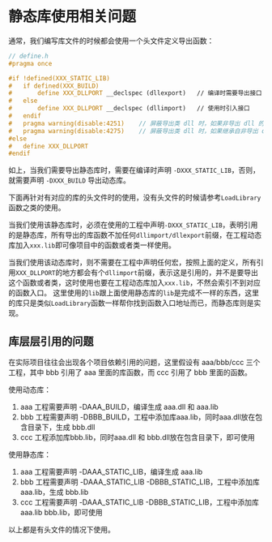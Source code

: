 # 静态库使用相关问题

通常，我们编写库文件的时候都会使用一个头文件定义导出函数：

```c++
// define.h
#pragma once

#if !defined(XXX_STATIC_LIB)
#   if defined(XXX_BUILD)
#       define XXX_DLLPORT __declspec (dllexport)   // 编译时需要导出接口
#   else
#       define XXX_DLLPORT __declspec (dllimport)   // 使用时引入接口
#   endif
#   pragma warning(disable:4251)    // 屏蔽导出类 dll 时，如果非导出 dll 的类类型成员变量导致的警告
#   pragma warning(disable:4275)    // 屏蔽导出类 dll 时，如果继承自非导出 dll 的父类类型时导致的警告
#else
#   define XXX_DLLPORT
#endif
```

如上，当我们需要导出静态库时，需要在编译时声明 `-DXXX_STATIC_LIB`，否则，就需要声明 `-DXXX_BUILD` 导出动态库。

下面再针对有对应的库的头文件时的使用，没有头文件的时候请参考`LoadLibrary`函数之类的使用。

当我们使用该静态库时，必须在使用的工程中声明`-DXXX_STATIC_LIB`，表明引用的是静态库，所有导出的库函数不加任何`dllimport/dllexport`前缀，在工程动态库加入`xxx.lib`即可像项目中的函数或者类一样使用。

当我们使用该动态库时，则不需要在工程中声明任何宏，按照上面的定义，所有引用`XXX_DLLPORT`的地方都会有个`dllimport`前缀，表示这是引用的，并不是要导出这个函数或者类，这时使用也要在工程动态库加入`xxx.lib`，不然会索引不到对应的函数入口。 这里使用的`lib`跟上面使用静态库的`lib`是完成不一样的东西，这里的库只是类似`LoadLibrary`函数一样帮你找到函数入口地址而已，而静态库则是实现。

## 库层层引用的问题

在实际项目往往会出现各个项目依赖引用的问题，这里假设有 aaa/bbb/ccc 三个工程，其中 bbb 引用了 aaa 里面的库函数，而 ccc 引用了 bbb 里面的函数。

使用动态库：

1. aaa 工程需要声明 -DAAA_BUILD，编译生成 aaa.dll 和 aaa.lib
2. bbb 工程需要声明 -DBBB_BUILD，工程中添加库aaa.lib，同时aaa.dll放在包含目录下，生成 bbb.dll
3. ccc 工程添加库bbb.lib，同时aaa.dll 和 bbb.dll放在包含目录下，即可使用

使用静态库：

1. aaa 工程需要声明 -DAAA_STATIC_LIB，编译生成 aaa.lib
2. bbb 工程需要声明 -DAAA_STATIC_LIB -DBBB_STATIC_LIB，工程中添加库aaa.lib，生成 bbb.lib
3. ccc 工程需要声明 -DAAA_STATIC_LIB -DBBB_STATIC_LIB，工程中添加库aaa.lib bbb.lib，即可使用

以上都是有头文件的情况下使用。
